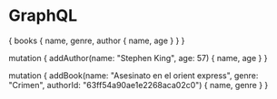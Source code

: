 # GraphQL

{
  books {
    name,
    genre,
    author {
      name,
      age
    }
  }
}

mutation {
  addAuthor(name: "Stephen King", age: 57) {
    name,
    age
  }
}

mutation {
  addBook(name: "Asesinato en el orient express", genre: "Crimen", authorId: "63ff54a90ae1e2268aca02c0") {
    name,
    genre
  }
}
